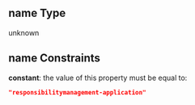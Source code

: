 ## name Type

unknown

## name Constraints

**constant**: the value of this property must be equal to:

```json
"responsibilitymanagement-application"
```
